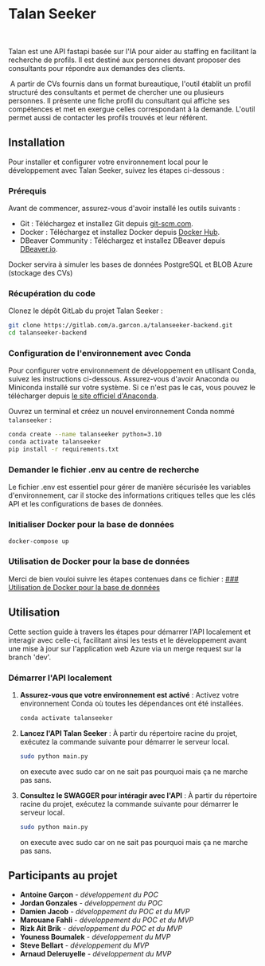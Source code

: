 # Talan Seeker

​

Talan est une API fastapi basée sur l'IA pour aider au staffing en facilitant la recherche de profils. Il est destiné aux personnes devant proposer des consultants pour répondre aux demandes des clients.​

 ​
A partir de CVs fournis dans un format bureautique, l'outil établit un profil structuré des consultants et permet de chercher une ou plusieurs personnes. Il présente une fiche profil du consultant qui affiche ses compétences et met en exergue celles correspondant à la demande. L'outil permet aussi de contacter les profils trouvés et leur référent.​


## Installation

Pour installer et configurer votre environnement local pour le développement avec Talan Seeker, suivez les étapes ci-dessous :

### Prérequis

Avant de commencer, assurez-vous d'avoir installé les outils suivants :
- Git : Téléchargez et installez Git depuis [git-scm.com](https://git-scm.com).
- Docker : Téléchargez et installez Docker depuis [Docker Hub](https://docker.com).
- DBeaver Community : Téléchargez et installez DBeaver depuis [DBeaver.io](https://dbeaver.io).

Docker servira à simuler les bases de données PostgreSQL et BLOB Azure (stockage des CVs)

### Récupération du code

Clonez le dépôt GitLab du projet Talan Seeker :

```bash
git clone https://gitlab.com/a.garcon.a/talanseeker-backend.git
cd talanseeker-backend
```

### Configuration de l'environnement avec Conda

Pour configurer votre environnement de développement en utilisant Conda, suivez les instructions ci-dessous. Assurez-vous d'avoir Anaconda ou Miniconda installé sur votre système. Si ce n'est pas le cas, vous pouvez le télécharger depuis [le site officiel d'Anaconda](https://www.anaconda.com/products/individual).

Ouvrez un terminal et créez un nouvel environnement Conda nommé `talanseeker` :

```bash
conda create --name talanseeker python=3.10
conda activate talanseeker
pip install -r requirements.txt
```

### Demander le fichier .env au centre de recherche

Le fichier .env est essentiel pour gérer de manière sécurisée les variables d'environnement, car il stocke des informations critiques telles que les clés API et les configurations de bases de données.

### Initialiser Docker pour la base de données

```bash
docker-compose up
```

### Utilisation de Docker pour la base de données

Merci de bien vouloi suivre les étapes contenues dans ce fichier : [### Utilisation de Docker pour la base de données](https://talan0.sharepoint.com/:w:/r/sites/GRP-CentredeRechercheetdInnovation-NeoStaffplus/Shared%20Documents/TalanSeeker/Dossier%20technique/readme_talanseeker_backend.docx?d=wce425e37b9504b259974d8b424772f06&csf=1&web=1&e=dXwidu)

## Utilisation

Cette section guide à travers les étapes pour démarrer l'API localement et interagir avec celle-ci, facilitant ainsi les tests et le développement avant une mise à jour sur l'application web Azure via un merge request sur la branch 'dev'.

### Démarrer l'API localement

1. **Assurez-vous que votre environnement est activé** :
   Activez votre environnement Conda où toutes les dépendances ont été installées.

   ```bash
   conda activate talanseeker
   ```


2. **Lancez l'API Talan Seeker** :
   À partir du répertoire racine du projet, exécutez la commande suivante pour démarrer le serveur local.

   ```bash
   sudo python main.py
   ```
   on execute avec sudo car on ne sait pas pourquoi mais ça ne marche pas sans.

3. **Consultez le SWAGGER pour intéragir avec l'API** :
   À partir du répertoire racine du projet, exécutez la commande suivante pour démarrer le serveur local.

   ```bash
   sudo python main.py
   ```
   on execute avec sudo car on ne sait pas pourquoi mais ça ne marche pas sans.


## Participants au projet

* **Antoine Garçon** - *développement du POC* 
* **Jordan Gonzales** - *développement du POC* 
* **Damien Jacob** - *développement du POC et du MVP* 
* **Marouane Fahli** - *développement du POC et du MVP* 
* **Rizk Ait Brik** - *développement du POC et du MVP* 
* **Youness Boumalek** - *développement du MVP* 
* **Steve Bellart** - *développement du MVP* 
* **Arnaud Deleruyelle** - *développement du MVP* 

